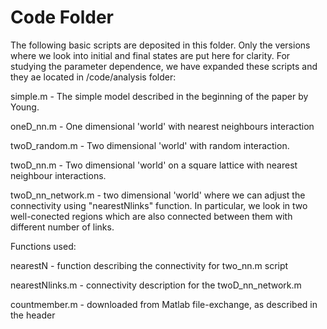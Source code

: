 # Code Folder 

The following basic scripts are deposited in this folder. Only the versions where we look into initial and final states are put here for clarity. For studying the parameter dependence, we have expanded these scripts and they ae located in /code/analysis folder:

simple.m - The simple model described in the beginning of the paper by Young.

oneD_nn.m - One dimensional 'world' with nearest neighbours interaction

twoD_random.m - Two dimensional 'world' with random interaction.

twoD_nn.m - Two dimensional 'world' on a square lattice with nearest neighbour interactions.

twoD_nn_network.m - two dimensional 'world' where we can adjust the connectivity using "nearestNlinks" function. In particular, we look in two well-conected regions which are also connected between them with different number of links.

Functions used:

nearestN - function describing the connectivity for two_nn.m script

nearestNlinks.m - connectivity description for the twoD_nn_network.m

countmember.m - downloaded from Matlab file-exchange, as described in the header
